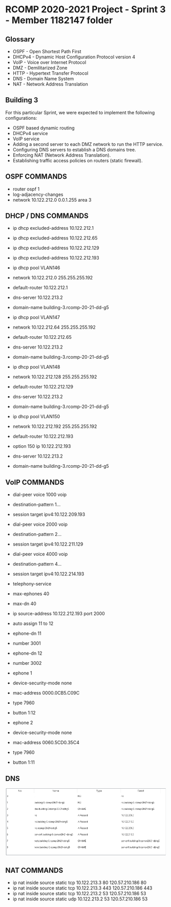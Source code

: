 RCOMP 2020-2021 Project - Sprint 3 - Member 1182147 folder
===========================================

## Glossary

 - OSPF - Open Shortest Path First
 - DHCPv4 - Dynamic Host Configuration Protocol version 4
 - VoIP - Voice over Internet Protocol
 - DMZ - Demilitarized Zone
 - HTTP - Hypertext Transfer Protocol
 - DNS - Domain Name System
 - NAT - Network Address Translation

## Building 3

For this particular Sprint, we were expected to implement the following configurations:

 - OSPF based dynamic routing
 - DHCPv4 service
 - VoIP service
 - Adding a second server to each DMZ network to run the HTTP service.
 - Configuring DNS servers to establish a DNS domains tree.
 - Enforcing NAT (Network Address Translation).
 - Establishing traffic access policies on routers (static firewall).

## OSPF COMMANDS

 - router ospf 1
 - log-adjacency-changes
 - network 10.122.212.0 0.0.1.255 area 3

## DHCP / DNS COMMANDS

 - ip dhcp excluded-address 10.122.212.1
 - ip dhcp excluded-address 10.122.212.65
 - ip dhcp excluded-address 10.122.212.129
 - ip dhcp excluded-address 10.122.212.193
 

 - ip dhcp pool VLAN146
 - network 10.122.212.0 255.255.255.192
 - default-router 10.122.212.1
 - dns-server 10.122.213.2
 - domain-name building-3.rcomp-20-21-dd-g5
 

 - ip dhcp pool VLAN147
 - network 10.122.212.64 255.255.255.192
 - default-router 10.122.212.65
 - dns-server 10.122.213.2
 - domain-name building-3.rcomp-20-21-dd-g5
 

 - ip dhcp pool VLAN148
 - network 10.122.212.128 255.255.255.192
 - default-router 10.122.212.129
 - dns-server 10.122.213.2
 - domain-name building-3.rcomp-20-21-dd-g5
 

 - ip dhcp pool VLAN150
 - network 10.122.212.192 255.255.255.192
 - default-router 10.122.212.193
 - option 150 ip 10.122.212.193
 - dns-server 10.122.213.2
 - domain-name building-3.rcomp-20-21-dd-g5

## VoIP COMMANDS

 - dial-peer voice 1000 voip
 - destination-pattern 1...
 - session target ipv4:10.122.209.193
 

 - dial-peer voice 2000 voip
 - destination-pattern 2...
 - session target ipv4:10.122.211.129
 

 - dial-peer voice 4000 voip
 - destination-pattern 4...
 - session target ipv4:10.122.214.193
 

 - telephony-service
 - max-ephones 40
 - max-dn 40
 - ip source-address 10.122.212.193 port 2000
 - auto assign 11 to 12
 

 - ephone-dn 11
 - number 3001
 

 - ephone-dn 12
 - number 3002
 

 - ephone 1
 - device-security-mode none
 - mac-address 0000.0CB5.C09C
 - type 7960
 - button 1:12
 

 - ephone 2
 - device-security-mode none
 - mac-address 0060.5CD0.35C4
 - type 7960
 - button 1:11

## DNS

![DNS.PNG](DNS.PNG)

## NAT COMMANDS

 - ip nat inside source static tcp 10.122.213.3 80 120.57.210.186 80
 - ip nat inside source static tcp 10.122.213.3 443 120.57.210.186 443
 - ip nat inside source static tcp 10.122.213.2 53 120.57.210.186 53
 - ip nat inside source static udp 10.122.213.2 53 120.57.210.186 53
